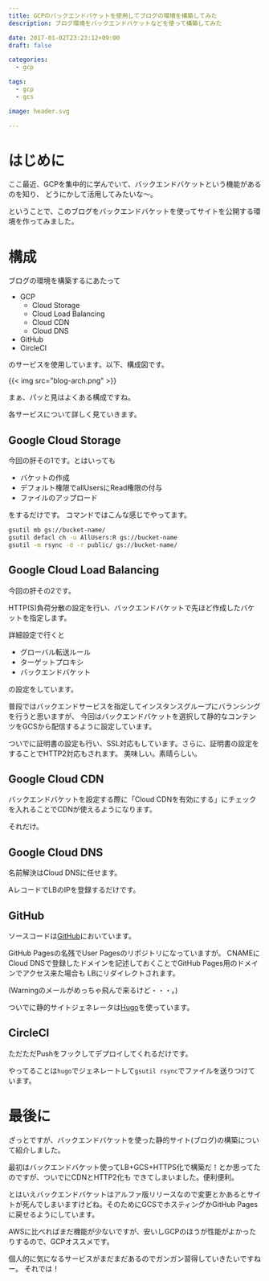 ```yaml
---
title: GCPのバックエンドバケットを使用してブログの環境を構築してみた
description: ブログ環境をバックエンドバケットなどを使って構築してみた

date: 2017-01-02T23:23:12+09:00
draft: false

categories:
  - gcp

tags:
  - gcp
  - gcs

image: header.svg

---
```


# はじめに

ここ最近、GCPを集中的に学んでいて、バックエンドバケットという機能があるのを知り、
どうにかして活用してみたいな〜。

ということで、このブログをバックエンドバケットを使ってサイトを公開する環境を作ってみました。

# 構成

ブログの環境を構築するにあたって

- GCP
    - Cloud Storage
    - Cloud Load Balancing
    - Cloud CDN
    - Cloud DNS
- GitHub
- CircleCI

のサービスを使用しています。以下、構成図です。

{{< img src="blog-arch.png" >}}

まぁ、パッと見はよくある構成ですね。

各サービスについて詳しく見ていきます。

## Google Cloud Storage

今回の肝その1です。とはいっても

- バケットの作成
- デフォルト権限でallUsersにRead権限の付与
- ファイルのアップロード

をするだけです。
コマンドではこんな感じでやってます。

```sh
gsutil mb gs://bucket-name/
gsutil defacl ch -u AllUsers:R gs://bucket-name
gsutil -m rsync -d -r public/ gs://bucket-name/
```

## Google Cloud Load Balancing

今回の肝その2です。

HTTP(S)負荷分散の設定を行い、バックエンドバケットで先ほど作成したバケットを指定します。

詳細設定で行くと

- グローバル転送ルール
- ターゲットプロキシ
- バックエンドバケット

の設定をしています。

普段ではバックエンドサービスを指定してインスタンスグループにバランシングを行うと思いますが、
今回はバックエンドバケットを選択して静的なコンテンツをGCSから配信するように設定しています。

ついでに証明書の設定も行い、SSL対応もしています。さらに、証明書の設定をすることでHTTP2対応もされます。
美味しい。素晴らしい。

## Google Cloud CDN

バックエンドバケットを設定する際に「Cloud CDNを有効にする」にチェックを入れることでCDNが使えるようになります。

それだけ。

## Google Cloud DNS

名前解決はCloud DNSに任せます。

AレコードでLBのIPを登録するだけです。

## GitHub

ソースコードは[GitHub](https://github.com/cstoku/cstoku.github.io)においています。

GitHub Pagesの名残でUser Pagesのリポジトリになっていますが。
CNAMEにCloud DNSで登録したドメインを記述しておくことでGitHub Pages用のドメインでアクセス来た場合も
LBにリダイレクトされます。

(Warningのメールがめっちゃ飛んで来るけど・・・。)

ついでに静的サイトジェネレータは[Hugo](https://gohugo.io/)を使っています。

## CircleCI

ただただPushをフックしてデプロイしてくれるだけです。

やってることは`hugo`でジェネレートして`gsutil rsync`でファイルを送りつけています。


# 最後に

ざっとですが、バックエンドバケットを使った静的サイト(ブログ)の構築について紹介しました。

最初はバックエンドバケット使ってLB+GCS+HTTPS化で構築だ！とか思ってたのですが、ついでにCDNとHTTP2化も
できてしまいました。便利便利。

とはいえバックエンドバケットはアルファ版リリースなので変更とかあるとサイトが死んでしまいますけどね。そのためにGCSでホスティングかGitHub Pagesに戻せるようにしています。

AWSに比べればまだ機能が少ないですが、安いしGCPのほうが性能がよかったりするので、GCPオススメです。

個人的に気になるサービスがまだまだあるのでガンガン習得していきたいですねー。
それでは！

